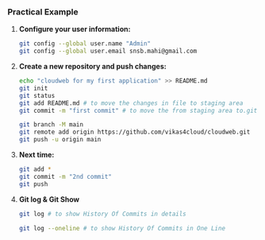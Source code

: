 ### Practical Example

1. **Configure your user information:**

   ```bash
   git config --global user.name "Admin"
   git config --global user.email snsb.mahi@gmail.com
   ```

2. **Create a new repository and push changes:**

   ```bash
   echo "cloudweb for my first application" >> README.md
   git init
   git status
   git add README.md # to move the changes in file to staging area
   git commit -m "first commit" # to move the from staging area to.git directory

   git branch -M main
   git remote add origin https://github.com/vikas4cloud/cloudweb.git
   git push -u origin main
   ```

3. **Next time:**

   ```bash
   git add *
   git commit -m "2nd commit"
   git push
   ```
4. **Git log & Git Show**

   ```bash
   git log # to show History Of Commits in details
   ```

   ```bash
   git log --oneline # to show History Of Commits in One Line
   ```